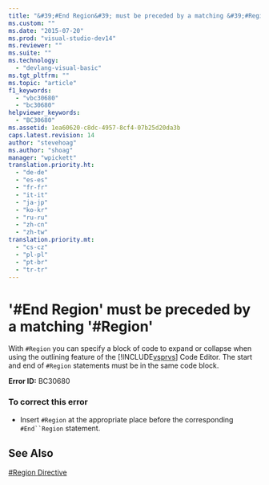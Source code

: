 ```yaml
---
title: "&#39;#End Region&#39; must be preceded by a matching &#39;#Region&#39; | Microsoft Docs"
ms.custom: ""
ms.date: "2015-07-20"
ms.prod: "visual-studio-dev14"
ms.reviewer: ""
ms.suite: ""
ms.technology: 
  - "devlang-visual-basic"
ms.tgt_pltfrm: ""
ms.topic: "article"
f1_keywords: 
  - "vbc30680"
  - "bc30680"
helpviewer_keywords: 
  - "BC30680"
ms.assetid: 1ea60620-c8dc-4957-8cf4-07b25d20da3b
caps.latest.revision: 14
author: "stevehoag"
ms.author: "shoag"
manager: "wpickett"
translation.priority.ht: 
  - "de-de"
  - "es-es"
  - "fr-fr"
  - "it-it"
  - "ja-jp"
  - "ko-kr"
  - "ru-ru"
  - "zh-cn"
  - "zh-tw"
translation.priority.mt: 
  - "cs-cz"
  - "pl-pl"
  - "pt-br"
  - "tr-tr"
---
```

# &#39;#End Region&#39; must be preceded by a matching &#39;#Region&#39;
With `#Region` you can specify a block of code to expand or collapse when using the outlining feature of the [!INCLUDE[vsprvs](../../csharp/includes/vsprvs_md.md)] Code Editor. The start and end of `#Region` statements must be in the same code block.  
  
 **Error ID:** BC30680  
  
### To correct this error  
  
-   Insert `#Region` at the appropriate place before the corresponding `#End``Region` statement.  
  
## See Also  
 [#Region Directive](../../visual-basic/language-reference/directives/region-directive.md)